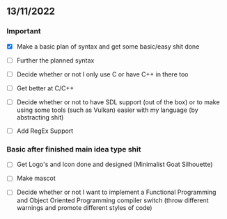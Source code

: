 ## 13/11/2022
### Important

 - [x] Make a basic plan of syntax and get some basic/easy shit done

 - [ ] Further the planned syntax
 
 - [ ] Decide whether or not I only use C or have C++ in there too
 
 - [ ] Get better at C/C++

 - [ ] Decide whether or not to have SDL support (out of the box) or to make using some tools (such as Vulkan) easier with my language (by abstracting shit)

 - [ ] Add RegEx Support

### Basic after finished main idea type shit
 - [ ] Get Logo's and Icon done and designed (Minimalist Goat Silhouette)
 
 - [ ] Make mascot

 - [ ] Decide whether or not I want to implement a Functional Programming and Object Oriented Programming compiler switch (throw different warnings and promote different styles of code)
 